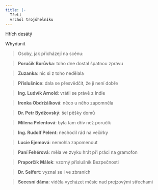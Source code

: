 ```yaml
---
title: |-
  Třetí
  vrchol trojúhelníku
---
```


Hřích desátý

Whydunit

> Osoby, jak přicházejí na scénu:

> **Poručík Borůvka**: toho dne dostal špatnou zprávu

> **Zuzanka**: nic si z toho nedělala

> **Příslušnice**: dala se přesvědčit, že jí není dobře

> **Ing. Ludvík Arnold**: vrátil se právě z Indie

> **Irenka Obdržálková**: něco u něho zapomněla

> **Dr. Petr Bydžovský**: šel pěšky domů

> **Milena Pelentová**: byla tam dřív než poručík

> **Ing. Rudolf Pelent**: nechodil rád na večírky

> **Lucie Ejemová**: nemohla zapomenout

> **Paní Fehérová**: měla ve zvyku hrát při práci na gramofon

> **Praporčík Málek**: vzorný příslušník Bezpečnosti

> **Dr. Seifert**: vyznal se i ve zbraních

> **Secesní dáma**: viděla vycházet měsíc nad prejzovými střechami
